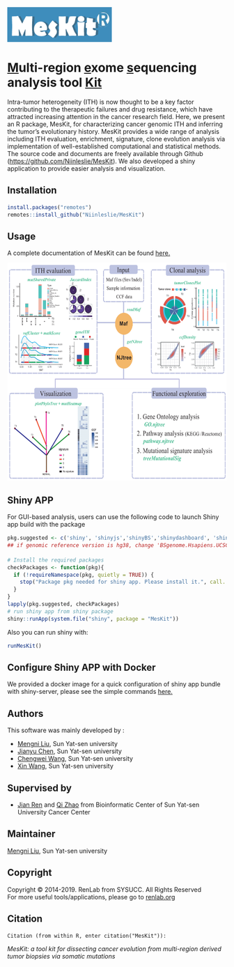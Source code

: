 <img src="/vignettes/logo.png" height="80" width="240" /> 

# [M]()ulti-region [e]()xome [s]()equencing analysis tool [Kit]()

Intra-tumor heterogeneity (ITH) is now thought to be a key factor contributing to the therapeutic failures and drug resistance, which have attracted increasing attention in the cancer research field. Here, we present an R package, MesKit, for characterizing cancer genomic ITH and inferring the tumor’s evolutionary history. MesKit provides a wide range of analysis including ITH evaluation, enrichment, signature, clone evolution analysis via implementation of well-established computational and statistical methods. 
The source code and documents are freely available through Github (https://github.com/Niinleslie/MesKit). We also developed a shiny application to provide easier analysis and visualization.


## Installation

```R
install.packages("remotes")
remotes::install_github("Niinleslie/MesKit")
```

## Usage
A complete documentation of MesKit can be found [here.](https://github.com/Niinleslie/MesKit/blob/master/vignettes/MesKit.Rmd)

<div  align="center">    
<img src="/vignettes/overview.png" height="500" width="600" align = center/>
</div>
   


## Shiny APP

For GUI-based analysis, users can use the following code to launch Shiny app build with the package

```R
pkg.suggested <- c('shiny', 'shinyjs','shinyBS','shinydashboard', 'shinyWidgets', 'shinycssloaders', 'DT','org.Hs.eg.db','BSgenome.Hsapiens.UCSC.hg19')
## if genomic reference version is hg38, change 'BSgenome.Hsapiens.UCSC.hg19' to 'BSgenome.Hsapiens.UCSC.hg38'

# Install the required packages
checkPackages <- function(pkg){
  if (!requireNamespace(pkg, quietly = TRUE)) {
    stop("Package pkg needed for shiny app. Please install it.", call. = FALSE)
  }
}
lapply(pkg.suggested, checkPackages)
# run shiny app from shiny package
shiny::runApp(system.file("shiny", package = "MesKit"))
```

Also you can run shiny with:

```R
runMesKit()
```

## Configure Shiny APP with Docker 

We provided a docker image for a quick configuration of shiny app bundle with shiny-server, please see the simple commands [here.](https://github.com/Niinleslie/MesKit/blob/master/MesKit.docker.md)

## Authors
This software was mainly developed by :

* [Mengni Liu](liumn5@mail2.sysu.edu.cn), Sun Yat-sen university 
* [Jianyu Chen](chenjy327@mail2.sysu.edu.cn), Sun Yat-sen university 
* [Chengwei Wang](wangchw8@outlook.com), Sun Yat-sen university 
* [Xin Wang](wangx555@mail2.sysu.edu.cn), Sun Yat-sen university

## Supervised by 

* [Jian Ren](renjian@sysucc.org.cn) and [Qi Zhao](zhaoqi@sysucc.org.cn) from Bioinformatic Center of Sun Yat-sen University Cancer Center 

## Maintainer
[Mengni Liu](liumn5@mail2.sysu.edu.cn), Sun Yat-sen university  <br/>

## Copyright

Copyright © 2014-2019. RenLab from SYSUCC. All Rights Reserved<br/>
For more useful tools/applications, please go to [renlab.org](http://www.renlab.org)

## Citation
`Citation (from within R, enter citation("MesKit")):`
>
_MesKit: a tool kit for dissecting cancer evolution from multi-region derived tumor biopsies via somatic mutations_

